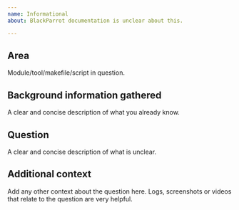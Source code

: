 ```yaml
---
name: Informational
about: BlackParrot documentation is unclear about this.

---
```


## Area
Module/tool/makefile/script in question.

## Background information gathered
A clear and concise description of what you already know.

## Question
A clear and concise description of what is unclear.

## Additional context
Add any other context about the question here.
Logs, screenshots or videos that relate to the question are very helpful.
